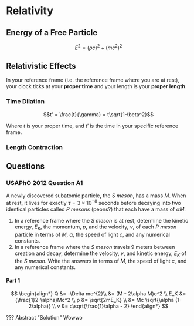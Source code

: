 # Relativity

## Energy of a Free Particle

$$E^2 = (pc)^2 + (mc^2)^2$$

## Relativistic Effects


In your reference frame (i.e. the reference frame where you are at rest), your clock ticks at your **proper time** and your length is your **proper length**.

### Time Dilation
$$t' = \frac{t}{\gamma} = t\sqrt{1-\beta^2}$$

Where $t$ is your proper time, and $t'$ is the time in your specific reference frame.


### Length Contraction



## Questions
### USAPhO 2012 Question A1
A newly discovered subatomic particle, the _S meson_, has a mass $M$. When at rest, it lives for exactly $\tau = 3 \times 10^{−8}$ seconds before decaying into two identical particles called _P mesons_ (peons?) that each have a mass of $\alpha M$.

1. In a reference frame where the _S meson_ is at rest, determine the kinetic energy, $E_K$, the momentum, $p$, and the velocity, $v$, of each _P meson_ particle in terms of $M$, $\alpha$, the speed of light $c$, and any numerical constants.
2. In a reference frame where the _S meson_ travels 9 meters between creation and decay, determine the velocity, $v$, and kinetic energy, $E_K$ of the _S meson_. Write the answers in terms of $M$, the speed of light $c$, and any numerical constants.

#### Part 1
$$
\begin{align*}
Q &= -\Delta mc^{2}\\
&= (M - 2\alpha M)c^2 \\
E_K &= (\frac{1}2-\alpha)Mc^2 \\
p &= \sqrt{2mE_K} \\
&= Mc \sqrt{\alpha (1-2\alpha)} \\
v &= c\sqrt{\frac{1}\alpha - 2}
\end{align*}
$$




??? Abstract "Solution"
	Wowwo


